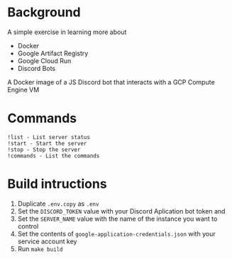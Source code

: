 # Background 

A simple exercise in learning more about 
* Docker
* Google Artifact Registry
* Google Cloud Run
* Discord Bots

A Docker image of a JS Discord bot that interacts with a GCP Compute Engine VM

# Commands

```
!list - List server status
!start - Start the server
!stop - Stop the server
!commands - List the commands
```

# Build intructions

1. Duplicate `.env.copy` as `.env`
2. Set the `DISCORD_TOKEN` value with your Discord Aplication bot token and 
3. Set the `SERVER_NAME` value with the name of the instance you want to control
4. Set the contents of `google-application-credentials.json` with your service account key
5. Run `make build`
